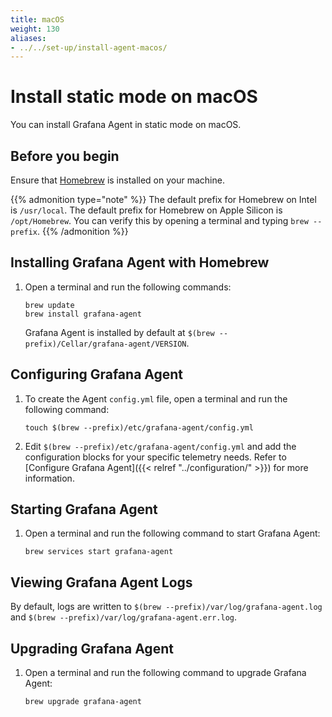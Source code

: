 ```yaml
---
title: macOS
weight: 130
aliases:
- ../../set-up/install-agent-macos/
---
```


# Install static mode on macOS

You can install Grafana Agent in static mode on macOS.

## Before you begin

Ensure that [Homebrew][] is installed on your machine.

{{% admonition type="note" %}}
The default prefix for Homebrew on Intel is `/usr/local`. The default prefix for Homebrew on Apple Silicon is `/opt/Homebrew`. You can verify this by opening a terminal and typing `brew --prefix`.
{{% /admonition %}}

[Homebrew]: https://brew.sh

## Installing Grafana Agent with Homebrew

1. Open a terminal and run the following commands:

   ```shell
   brew update
   brew install grafana-agent
   ```

   Grafana Agent is installed by default at `$(brew --prefix)/Cellar/grafana-agent/VERSION`.

## Configuring Grafana Agent

1. To create the Agent `config.yml` file, open a terminal and run the following command:

    ```shell
    touch $(brew --prefix)/etc/grafana-agent/config.yml
    ```

1. Edit `$(brew --prefix)/etc/grafana-agent/config.yml` and add the configuration blocks for your specific telemetry needs. Refer to [Configure Grafana Agent]({{< relref "../configuration/" >}}) for more information.

## Starting Grafana Agent

1. Open a terminal and run the following command to start Grafana Agent:

    ```shell
    brew services start grafana-agent
    ```

## Viewing Grafana Agent Logs

By default, logs are written to `$(brew --prefix)/var/log/grafana-agent.log` and `$(brew --prefix)/var/log/grafana-agent.err.log`.

## Upgrading Grafana Agent

1. Open a terminal and run the following command to upgrade Grafana Agent:

    ```shell
    brew upgrade grafana-agent
    ```
